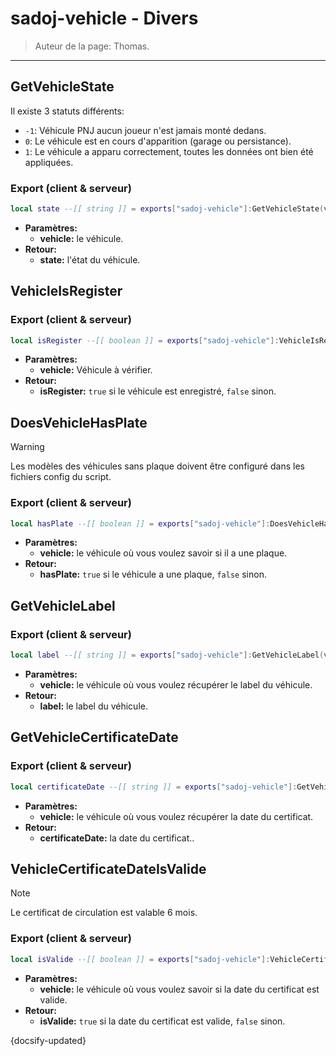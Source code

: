 # sadoj-vehicle - Divers

> Auteur de la page: Thomas.

---
## GetVehicleState

Il existe 3 statuts différents:
- `-1`: Véhicule PNJ aucun joueur n'est jamais monté dedans.
- `0`: Le véhicule est en cours d'apparition (garage ou persistance).
- `1`: Le véhicule a apparu correctement, toutes les données ont bien été appliquées.


<!-- tabs:start -->
### **Export (client & serveur)**
```lua
local state --[[ string ]] = exports["sadoj-vehicle"]:GetVehicleState(vehicle --[[ vehicle ]])
```
* **Paramètres:**
  * **vehicle:** le véhicule.
* **Retour:**
  * **state:** l'état du véhicule.
<!-- tabs:end -->

## VehicleIsRegister
<!-- tabs:start -->
### **Export (client & serveur)**
```lua
local isRegister --[[ boolean ]] = exports["sadoj-vehicle"]:VehicleIsRegister(vehicle --[[ vehicle ]])
```
* **Paramètres:**
  * **vehicle:** Véhicule à vérifier.
* **Retour:**
  * **isRegister:** `true` si le véhicule est enregistré, `false` sinon.
<!-- tabs:end -->

## DoesVehicleHasPlate
> [!WARNING]
> Les modèles des véhicules sans plaque doivent être configuré dans les fichiers config du script.
<!-- tabs:start -->
### **Export (client & serveur)**
```lua
local hasPlate --[[ boolean ]] = exports["sadoj-vehicle"]:DoesVehicleHasPlate(vehicle --[[ vehicle ]])
```
* **Paramètres:**
  * **vehicle:** le véhicule où vous voulez savoir si il a une plaque.
* **Retour:**
  * **hasPlate:** `true` si le véhicule a une plaque, `false` sinon.
<!-- tabs:end -->

## GetVehicleLabel
<!-- tabs:start -->
### **Export (client & serveur)**
```lua
local label --[[ string ]] = exports["sadoj-vehicle"]:GetVehicleLabel(vehicle --[[ vehicle ]])
```
* **Paramètres:**
  * **vehicle:** le véhicule où vous voulez récupérer le label du véhicule.
* **Retour:**
  * **label:** le label du véhicule.
<!-- tabs:end -->


## GetVehicleCertificateDate
<!-- tabs:start -->
### **Export (client & serveur)**
```lua
local certificateDate --[[ string ]] = exports["sadoj-vehicle"]:GetVehicleCertificateDate(vehicle --[[ vehicle ]])
```
* **Paramètres:**
  * **vehicle:** le véhicule où vous voulez récupérer la date du certificat.
* **Retour:**
  * **certificateDate:** la date du certificat..
<!-- tabs:end -->

## VehicleCertificateDateIsValide
> [!note]
> Le certificat de circulation est valable 6 mois.
<!-- tabs:start -->
### **Export (client & serveur)**
```lua
local isValide --[[ boolean ]] = exports["sadoj-vehicle"]:VehicleCertificateDateIsValide(vehicle --[[ vehicle ]])
```
* **Paramètres:**
  * **vehicle:** le véhicule où vous voulez savoir si la date du certificat est valide.
* **Retour:**
  * **isValide:** `true` si la date du certificat est valide, `false` sinon.
<!-- tabs:end -->

{docsify-updated}
